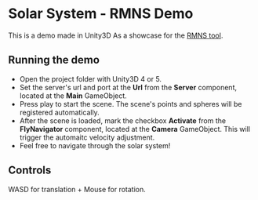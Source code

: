 # Solar System - RMNS Demo

This is a demo made in Unity3D As a showcase for the
[RMNS tool](https://github.com/htaunay/rmns).

## Running the demo

* Open the project folder with Unity3D 4 or 5.
* Set the server's url and port at the **Url** from the **Server**
component, located at the **Main** GameObject.
* Press play to start the scene. The scene's points and spheres will be
registered automatically.
* After the scene is loaded, mark the checkbox **Activate** from the
**FlyNavigator** component, located at the **Camera** GameObject. This
will trigger the automaitc velocity adjustment.
* Feel free to navigate through the solar system!

## Controls

WASD for translation + Mouse for rotation.
